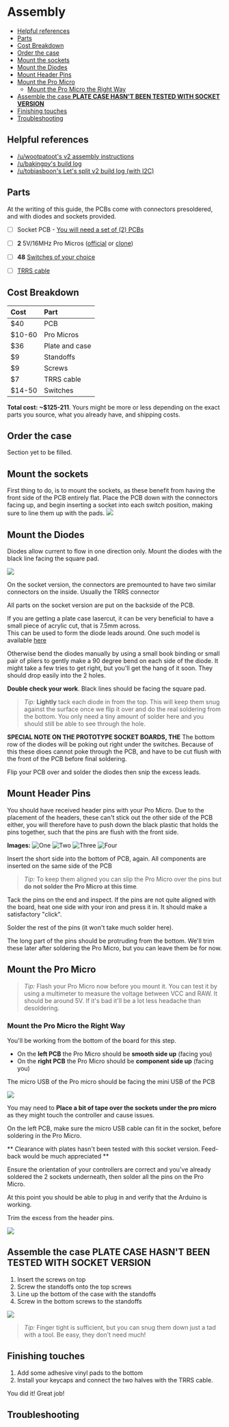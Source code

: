 # Assembly

<!-- START doctoc generated TOC please keep comment here to allow auto update -->
<!-- DON'T EDIT THIS SECTION, INSTEAD RE-RUN doctoc TO UPDATE -->


- [Helpful references](#helpful-references)
- [Parts](#parts)
- [Cost Breakdown](#cost-breakdown)
- [Order the case](#order-the-case)
- [Mount the sockets](#mount-the-sockets)
- [Mount the Diodes](#mount-the-diodes)
- [Mount Header Pins](#mount-header-pins)
- [Mount the Pro Micro](#mount-the-pro-micro)
  - [Mount the Pro Micro the Right Way](#mount-the-pro-micro-the-right-way)
- [Assemble the case **PLATE CASE HASN'T BEEN TESTED WITH SOCKET VERSION**](#assemble-the-case-plate-case-hasnt-been-tested-with-socket-version)
- [Finishing touches](#finishing-touches)
- [Troubleshooting](#troubleshooting)

<!-- END doctoc generated TOC please keep comment here to allow auto update -->

## Helpful references

- [/u/wootpatoot's v2 assembly instructions](https://www.reddit.com/r/MechanicalKeyboards/comments/5funsl/guidelets_split_v2_assembly_instructions/)
- [/u/bakingpy's build log](https://www.reddit.com/r/MechanicalKeyboards/comments/5rgj06/lets_split_v2_build_log_with_mini_usb_pro_micro/)
- [/u/tobiasboon's Let's split v2 build log (with I2C)](https://www.reddit.com/r/MechanicalKeyboards/comments/5s3yr2/lets_split_v2_build_log_with_i2c_photos/)

## Parts

At the writing of this guide, the PCBs come with connectors presoldered, and with diodes and sockets provided.

- [ ] Socket PCB - [You will need a set of (2) PCBs](getting-pcbs.md)

- [ ] **2** 5V/16MHz Pro Micros ([official](https://www.sparkfun.com/products/12640) or [clone](https://www.ebay.com/sch/i.html?_from=R40&_sacat=0&_nkw=Arduino+Micro+Pro+ATmega32U4+5V&rt=nc&LH_BIN=1))
- [ ] **48** [Switches of your choice](https://mechanicalkeyboards.com/shop/index.php?l=product_list&c=107)
- [ ] [TRRS cable](https://www.amazon.com/gp/product/B019TRW4HQ/ref=oh_aui_detailpage_o04_s00?ie=UTF8&psc=1)

## Cost Breakdown

| Cost | Part |
|:--|:--|
| $40 | PCB |
| $10-60 | Pro Micros |
| $36 | Plate and case |
| $9 | Standoffs |
| $9 | Screws |
| $7 | TRRS cable |
| $14-50 | Switches |

**Total cost: ~$125-211**. Yours might be more or less depending on the exact parts you source, what you already have, and shipping costs.


## Order the case

Section yet to be filled. 

## Mount the sockets

First thing to do, is to mount the sockets, as these benefit from having the front side of the PCB entirely flat.
Place the PCB down with the connectors facing up, and begin inserting a socket into each switch position, making sure to line them up with the pads.
![](images/socket-version/sockets.jpg)


## Mount the Diodes

Diodes allow current to flow in one direction only. Mount the diodes with the black line facing the square pad.

![](images/socket-version/diodes.jpg)

On the socket version, the connectors are premounted to have two similar connectors on the inside. Usually the TRRS connector

All parts on the socket version are put on the backside of the PCB.

If you are getting a plate case lasercut, it can be very beneficial to have a small piece of acrylic cut, that is 7.5mm across.  
This can be used to form the diode leads around. One such model is available [here](https://cad.onshape.com/documents/c6e5ae250d1e24fe46c9ef6c/w/d69f7049c0921df3d2b241f9/e/6be47f68dae3db6d2d56add6)

Otherwise bend the diodes manually by using a small book binding or small pair of pliers to gently make a 90 degree bend on each side of the diode. It might take a few tries to get right, but you'll get the hang of it soon. They should drop easily into the 2 holes.

**Double check your work**. Black lines should be facing the square pad.

> *Tip:* **Lightly** tack each diode in from the top. This will keep them snug against the surface once we flip it over and do the real soldering from the bottom. You only need a tiny amount of solder here and you should still be able to see through the hole.

**SPECIAL NOTE ON THE PROTOTYPE SOCKET BOARDS, THE** The bottom row of the diodes will be poking out right under the switches. Because of this these dioes cannot poke through the PCB, and have to be cut flush with the front of the PCB before final soldering.

Flip your PCB over and solder the diodes then snip the excess leads.

## Mount Header Pins

You should have received header pins with your Pro Micro. Due to the placement of the headers, these can't stick out the other side of the PCB either, you will therefore have to push down the black plastic that holds the pins together, such that the pins are flush with the front side.

**Images:**
![One](images/socket-version/shorten-headers/1.png)
![Two](images/socket-version/shorten-headers/2.png)
![Three](images/socket-version/shorten-headers/3.png)
![Four](images/socket-version/shorten-headers/4.png)

Insert the short side into the bottom of PCB, again. All components are inserted on the same side of the PCB

> *Tip:* To keep them aligned you can slip the Pro Micro over the pins but **do not solder the Pro Micro at this time**.

Tack the pins on the end and inspect. If the pins are not quite aligned with the board, heat one side with your iron and press it in. It should make a satisfactory "click".

Solder the rest of the pins (it won't take much solder here).

The long part of the pins should be protruding from the bottom. We'll trim these later after soldering the Pro Micro, but you can leave them be for now.

## Mount the Pro Micro

> *Tip:* Flash your Pro Micro now before you mount it. You can test it by using a multimeter to measure the voltage between VCC and RAW. It should be around 5V. If it's bad it'll be a lot less headache than desoldering.

### Mount the Pro Micro the Right Way

You'll be working from the bottom of the board for this step.

- On the **left PCB** the Pro Micro should be **smooth side up** (facing you)
- On the **right PCB** the Pro Micro should be **component side up** (facing you)

The micro USB of the Pro micro should be facing the mini USB of the PCB

![](http://i.imgur.com/r4kMBSF.jpg)

You may need to **Place a bit of tape over the sockets under the pro micro** as they might touch the controller and cause issues.

On the left PCB, make sure the micro USB cable can fit in the socket, before soldering in the Pro Micro.

** Clearance with plates hasn't been tested with this socket version. Feed-back would be much appreciated **

Ensure the orientation of your controllers are correct and you've already soldered the 2 sockets underneath, then solder all the pins on the Pro Micro.

At this point you should be able to plug in and verify that the Arduino is working.

Trim the excess from the header pins.

![](http://i.imgur.com/WOOB0nr.jpg)

## Assemble the case **PLATE CASE HASN'T BEEN TESTED WITH SOCKET VERSION**

1. Insert the screws on top
2. Screw the standoffs onto the top screws
3. Line up the bottom of the case with the standoffs
4. Screw in the bottom screws to the standoffs

![](http://i.imgur.com/coW4MsQ.jpg)
> *Tip:* Finger tight is sufficient, but you can snug them down just a tad with a tool. Be easy, they don't need much!

## Finishing touches

1. Add some adhesive vinyl pads to the bottom
2. Install your keycaps and connect the two halves with the TRRS cable.

You did it! Great job!

## Troubleshooting 
